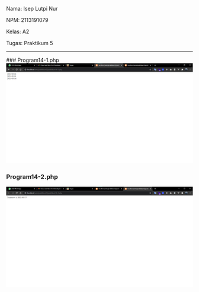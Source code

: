 Nama: Isep Lutpi Nur

NPM: 2113191079

Kelas: A2

Tugas: Praktikum 5

<hr>
### Program14-1.php
<img src="images\image-20210316144137666.png">

### Program14-2.php

<img src="images\image-20210316144150799.png">
